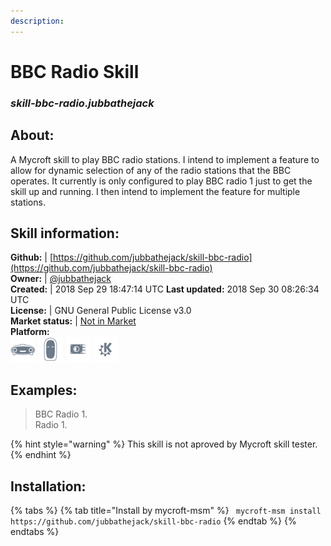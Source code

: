 ```yaml
---  
description:   
---  
```

# BBC Radio Skill  
### _skill-bbc-radio.jubbathejack_  
## About:  
A Mycroft skill to play BBC radio stations. I intend to implement a feature to allow for dynamic
selection of any of the radio stations that the BBC operates. It currently is only configured
to play BBC radio 1 just to get the skill up and running. I then intend to implement the
feature for multiple stations.

## Skill information:  
**Github:** | [https://github.com/jubbathejack/skill-bbc-radio](https://github.com/jubbathejack/skill-bbc-radio)  
**Owner:** | [@jubbathejack](https://github.com/jubbathejack)  
**Created:** | 2018 Sep 29 18:47:14 UTC  **Last updated:** 2018 Sep 30 08:26:34 UTC  
**License:** | GNU General Public License v3.0  
**Market status:** | [Not in Market](https://market.mycroft.ai/skill/)  
**Platform:**  
 ![](../.gitbook/assets/mark-1-icon.png)  ![](../.gitbook/assets/mark-2-icon.png)  ![](../.gitbook/assets/picroft-icon.png)  ![](../.gitbook/assets/kde.png)   
## Examples:  
> BBC Radio 1.  
> Radio 1.  
  
{% hint style="warning" %}
This skill is not aproved by Mycroft skill tester.
{% endhint %}
    
## Installation:  
{% tabs %}
{% tab title="Install by mycroft-msm" %}
``` mycroft-msm install https://github.com/jubbathejack/skill-bbc-radio```
{% endtab %}
  {% endtabs %}
  